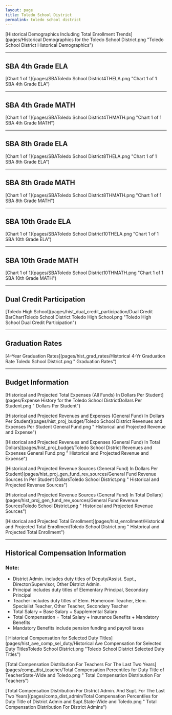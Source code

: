 ```yaml
---
layout: page
title: Toledo School District
permalink: toledo school district
---
```



[Historical Demographics Including Total Enrollment Trends](pages/Historical Demographics for the Toledo School District.png "Toledo School District Historical Demographics")

___

## SBA 4th Grade ELA

[Chart 1 of 1](pages/SBAToledo School District4THELA.png "Chart 1 of 1 SBA 4th Grade ELA")


___

## SBA 4th Grade MATH

[Chart 1 of 1](pages/SBAToledo School District4THMATH.png "Chart 1 of 1 SBA 4th Grade MATH")


___

## SBA 8th Grade ELA

[Chart 1 of 1](pages/SBAToledo School District8THELA.png "Chart 1 of 1 SBA 8th Grade ELA")


___

## SBA 8th Grade MATH

[Chart 1 of 1](pages/SBAToledo School District8THMATH.png "Chart 1 of 1 SBA 8th Grade MATH")


___

## SBA 10th Grade ELA

[Chart 1 of 1](pages/SBAToledo School District10THELA.png "Chart 1 of 1 SBA 10th Grade ELA")


___

## SBA 10th Grade MATH

[Chart 1 of 1](pages/SBAToledo School District10THMATH.png "Chart 1 of 1 SBA 10th Grade MATH")


___

## Dual Credit Participation

[Toledo High School](pages/hist_dual_credit_participation/Dual Credit BarChartToledo School District Toledo High School.png "Toledo High School Dual Credit Participation")


___

## Graduation Rates

[4-Year Graduation Rates](pages/hist_grad_rates/Historical 4-Yr Graduation Rate Toledo School District.png " Graduation Rates")


___

## Budget Information

[Historical and Projected Total Expenses (All Funds) In Dollars Per Student](pages/Expense History for the Toledo School DistrictDollars Per Student.png " Dollars Per Student")

[Historical and Projected Revenues and Expenses (General Fund) In Dollars Per Student](pages/hist_proj_budget/Toledo School District Revenues and Expenses Per Student General Fund.png " Historical and Projected Revenue and Expense")

[Historical and Projected Revenues and Expenses (General Fund) In Total Dollars](pages/hist_proj_budget/Toledo School District Revenues and Expenses General Fund.png " Historical and Projected Revenue and Expense")

[Historical and Projected Revenue Sources (General Fund) In Dollars Per Student](pages/hist_proj_gen_fund_rev_sources/General Fund Revenue Sources In Per Student DollarsToledo School District.png " Historical and Projected Revenue Sources")

[Historical and Projected Revenue Sources (General Fund) In Total Dollars](pages/hist_proj_gen_fund_rev_sources/General Fund Revenue SourcesToledo School District.png " Historical and Projected Revenue Sources")

[Historical and Projected Total Enrollment](pages/hist_enrollment/Historical and Projected Total EnrollmentToledo School District.png " Historical and Projected Total Enrollment")


___

## Historical Compensation Information
### Note:
- District Admin. includes duty titles of Deputy/Assist. Supt., Director/Supervisor, Other District Admin.
- Principal includes duty titles of Elementary Principal, Secondary Principal
- Teacher includes duty titles of Elem. Homeroom Teacher, Elem. Specialist Teacher, Other Teacher, Secondary Teacher
- Total Salary = Base Salary + Supplemental Salary
- Total Compensation = Total Salary + Insurance Benefits + Mandatory Benefits
- Mandatory Benefits include pension funding and payroll taxes

[ Historical Compensation for Selected Duty Titles](pages/hist_ave_comp_sel_duty/Historical Ave Compensation for Selected Duty TitlesToledo School District.png "Toledo School District Selected Duty Titles")

[Total Compensation Distribution For Teachers For The Last Two Years](pages/comp_dist_teacher/Total Compensation Percentiles for Duty Title of TeacherState-Wide and Toledo.png " Total Compensation Distribution For Teachers")

[Total Compensation Distribution For District Admin. And Supt. For The Last Two Years](pages/comp_dist_admin/Total Compensation Percentiles for Duty Title of District Admin and Supt.State-Wide and Toledo.png " Total Compensation Distribution For District Admins")


